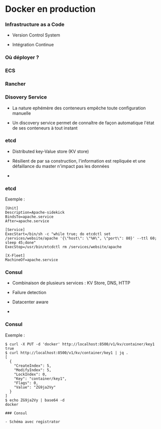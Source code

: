 # Docker en production

### Infrastructure as a Code

- Version Control System

- Intégration Continue

### Où déployer ?

### ECS

### Rancher

### Disovery Service

- La nature ephémère des conteneurs empêche toute configuration manuelle

- Un discovery service permet de connaître de façon automatique l'état de ses
  conteneurs à tout instant

### etcd

- Distributed key-Value store (KV store)

- Résilient de par sa construction, l'information est repliquée et une
  défaillance du master n'impact pas les données

- [](https://github.com/coreos/etcd)

### etcd

Exemple :
```
[Unit]
Description=Apache-sidekick
BindsTo=apache.service
After=apache.service

[Service]
ExecStart=/bin/sh -c "while true; do etcdctl set /services/website/apache '{\"host\": \"%H\", \"port\": 80}' --ttl 60; sleep 45;done"
ExecStop=/usr/bin/etcdctl rm /services/website/apache

[X-Fleet]
MachineOf=apache.service
```

### Consul

- Combinaison de plusieurs services : KV Store, DNS, HTTP

- Failure detection

- Datacenter aware

- [](https://github.com/hashicorp/consul)

### Consul

Exemple :

```
$ curl -X PUT -d 'docker' http://localhost:8500/v1/kv/container/key1
true
$ curl http://localhost:8500/v1/kv/container/key1 | jq .
[
  {
    "CreateIndex": 5,
    "ModifyIndex": 5,
    "LockIndex": 0,
    "Key": "container/key1",
    "Flags": 0,
    "Value": "ZG9ja2Vy"
  }
]
$ echo ZG9ja2Vy | base64 -d
docker

### Consul

- Schéma avec registrator


